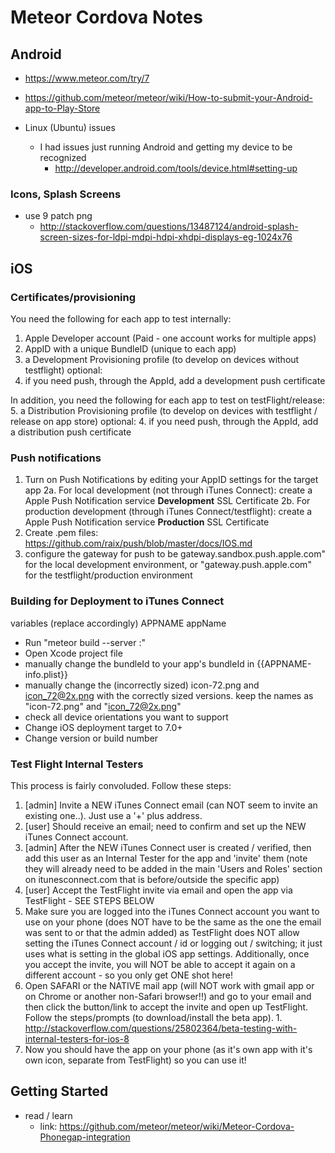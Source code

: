 # Meteor Cordova Notes

## Android

- https://www.meteor.com/try/7
- https://github.com/meteor/meteor/wiki/How-to-submit-your-Android-app-to-Play-Store

- Linux (Ubuntu) issues
  - I had issues just running Android and getting my device to be recognized
    - http://developer.android.com/tools/device.html#setting-up

### Icons, Splash Screens
- use 9 patch png
  - http://stackoverflow.com/questions/13487124/android-splash-screen-sizes-for-ldpi-mdpi-hdpi-xhdpi-displays-eg-1024x76


## iOS

### Certificates/provisioning

You need the following for each app to test internally:
  1. Apple Developer account (Paid - one account works for multiple apps)  
  2. AppID with a unique BundleID (unique to each app)
  3. a Development Provisioning profile (to develop on devices without testflight)
  optional:
  4. if you need push, through the AppId, add a development push certificate

In addition, you need the following for each app to test on testFlight/release:
  5. a Distribution Provisioning profile (to develop on devices with testflight / release on app store)
  optional:
  4. if you need push, through the AppId, add a distribution push certificate

### Push notifications

1. Turn on Push Notifications by editing your AppID settings for the target app
2a. For local development (not through iTunes Connect): create a Apple Push Notification service  **Development** SSL Certificate
2b. For production development (through iTunes Connect/testflight): create a Apple Push Notification service  **Production** SSL Certificate
3. Create .pem files: https://github.com/raix/push/blob/master/docs/IOS.md
4. configure the gateway for push to be gateway.sandbox.push.apple.com" for the local development environment, or "gateway.push.apple.com" for the testflight/production environment

### Building for Deployment to iTunes Connect

variables (replace accordingly)
APPNAME appName

- Run "meteor build <bundle path> --server <host>:<port>"
- Open Xcode project file
- manually change the bundleId to your app's bundleId in {{APPNAME-info.plist}}
- manually change the (incorrectly sized) icon-72.png and icon_72@2x.png with the correctly sized versions. keep the names as "icon-72.png" and "icon_72@2x.png"
- check all device orientations you want to support
- Change iOS deployment target to 7.0+
- Change version or build number


### Test Flight Internal Testers

This process is fairly convoluded. Follow these steps:
1. [admin] Invite a NEW iTunes Connect email (can NOT seem to invite an existing one..). Just use a '+' plus address.
2. [user] Should receive an email; need to confirm and set up the NEW iTunes Connect account.
3. [admin] After the NEW iTunes Connect user is created / verified, then add this user as an Internal Tester for the app and 'invite' them (note they will already need to be added in the main 'Users and Roles' section on itunesconnect.com that is before/outside the specific app)
4. [user] Accept the TestFlight invite via email and open the app via TestFlight - SEE STEPS BELOW
  1. Make sure you are logged into the iTunes Connect account you want to use on your phone (does NOT have to be the same as the one the email was sent to or that the admin added) as TestFlight does NOT allow setting the iTunes Connect account / id or logging out / switching; it just uses what is setting in the global iOS app settings. Additionally, once you accept the invite, you will NOT be able to accept it again on a different account - so you only get ONE shot here!
  2. Open SAFARI or the NATIVE mail app (will NOT work with gmail app or on Chrome or another non-Safari browser!!) and go to your email and then click the button/link to accept the invite and open up TestFlight. Follow the steps/prompts (to download/install the beta app).
    1. http://stackoverflow.com/questions/25802364/beta-testing-with-internal-testers-for-ios-8
  3. Now you should have the app on your phone (as it's own app with it's own icon, separate from TestFlight) so you can use it!



## Getting Started
- read / learn
  - link: https://github.com/meteor/meteor/wiki/Meteor-Cordova-Phonegap-integration
  